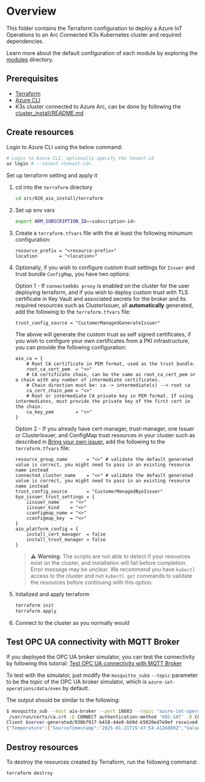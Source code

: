 # Overview

This folder contains the Terraform configuration to deploy a Azure IoT Operations to an Arc Connected K3s Kubernetes cluster and required dependencies.

Learn more about the default configuration of each module by exploring the [modules](./modules/) directory.

## Prerequisites

- [Terraform](https://developer.hashicorp.com/terraform/install)
- [Azure CLI](https://docs.microsoft.com/en-us/cli/azure/install-azure-cli)
- K3s cluster connected to Azure Arc, can be done by following the [cluster_install/README.md](../../010_cluster_install/terraform/README.md)

## Create resources

Login to Azure CLI using the below command:

```bash
# Login to Azure CLI, optionally specify the tenant-id
az login # --tenant <tenant-id>
```

Set up terraform setting and apply it

1. cd into the `terraform` directory

    ```sh
    cd src/020_aio_install/terraform
    ```

2. Set up env vars

    ```sh
    export ARM_SUBSCRIPTION_ID=<subscription-id>
    ```

3. Create a `terraform.tfvars` file with the at least the following minumum configuration:

    ```hcl
    resource_prefix = "<resource-prefix>"
    location        = "<location>"
    ```

4. Optionally, if you wish to configure custom trust settings for `Issuer` and trust bundle `ConfigMap`, you have two options:

    Option 1 - If `connectedk8s proxy` is enabled on the cluster for the user deploying terraform, and if you wish to deploy custom trust with TLS certificate in Key Vault and associated secrets for the broker and its required resources such as ClusterIssuer, all __automatically__ generated, add the following to the `terraform.tfvars` file:

    ```hcl
    trust_config_source = "CustomerManagedGenerateIssuer"
    ```

    The above will generate the custom trust as self signed certificates, if you wish to configure your own certificates from a PKI infrastructure, you can provide the following configuration:

    ```hcl
    aio_ca = {
        # Root CA certificate in PEM format, used as the trust bundle.
        root_ca_cert_pem  = "<>"
        # CA certificate chain, can be the same as root_ca_cert_pem or a chain with any number of intermediate certificates.
        # Chain direction must be: ca -> intermediate(s) --> root ca
        ca_cert_chain_pem = "<>"
        # Root or intermediate CA private key in PEM format. If using intermediates, must provide the private key of the first cert in the chain.
        ca_key_pem        = "<>"
    }
    ```

   Option 2 - If you already have cert-manager, trust-manager, one Issuer or ClusterIssuer, and ConfigMap trust resources in your cluster such as described in [Bring your own issuer](https://learn.microsoft.com/azure/iot-operations/secure-iot-ops/concept-default-root-ca#bring-your-own-issuer), add the following to the `terraform.tfvars` file:

    ```hcl
    resource_group_name       = "<>" # validate the default generated value is correct, you might need to pass in an existing resource name instead
    connected_cluster_name    = "<>" # validate the default generated value is correct, you might need to pass in an existing resource name instead
    trust_config_source       = "CustomerManagedByoIssuer"
    byo_issuer_trust_settings = {
        iissuer_name    = "<>"
        iissuer_kind    = "<>"
        cconfigmap_name = "<>"
        cconfigmap_key  = "<>"
    }
    aio_platform_config = {
        install_cert_manager  = false
        install_trust_manager = false
    }
    ```

    > ⚠️ __Warning__: The scripts are not able to detect if your resources exist on the cluster, and installation will fail before completion. Error message may be unclear.
    > We recommend you have `kubectl` access to the cluster and run `kubectl get` commands to validate the resources before continuing with this option.

5. Initalized and apply terraform

    ```sh
    terraform init
    terraform apply
    ```

6. Connect to the cluster as you normally would

## Test OPC UA connectivity with MQTT Broker

If you deployed the OPC UA broker simulator, you can test the connectivity by following this tutorial: [Test OPC UA connectivity with MQTT Broker]([../../030_test_opcua/README.md](https://learn.microsoft.com/en-us/azure/iot-operations/manage-mqtt-broker/howto-test-connection?tabs=bicep#connect-to-the-default-listener-inside-the-cluster))

To test with the simulator, just modify the `mosquitto_sub`s `--topic` parameter to be the topic of the OPC UA broker simulator, which is `azure-iot-operations/data/oven` by default.

The output should be similar to the following:

```sh
$ mosquitto_sub --host aio-broker --port 18883 --topic "azure-iot-operations/data/oven" --debug --cafile
 /var/run/certs/ca.crt -D CONNECT authentication-method 'K8S-SAT' -D CONNECT authentication-data
Client $server-generated/930bf917-b418-44e0-bb9d-b5020ed7e9ef received PUBLISH (d0, q0, r0, m0, 'azure-iot-operations/data/oven', ... (235 bytes))
{"Temperature":{"SourceTimestamp":"2025-01-21T15:47:54.4126889Z","Value":10969},"FillWeight":{"SourceTimestamp":"2025-01-21T15:47:54.4129477Z","Value":10969},"EnergyUse":{"SourceTimestamp":"2025-01-21T15:47:54.4129567Z","Value":10969}}
```

## Destroy resources

To destroy the resources created by Terraform, run the following command:

```sh
terraform destroy
```
